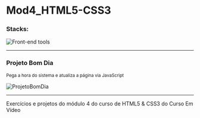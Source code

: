 # Mod4_HTML5-CSS3

### Stacks:<br>
<img alt="Front-end tools" title="Front-end" src="https://skillicons.dev/icons?i=html,css&theme=light"/>
<hr>

### Projeto Bom Dia
<sub> Pega a hora do sistema e atualiza a página via JavaScript</sub>

![ProjetoBomDia](https://github.com/phpablo/Mod4_HTML5-CSS3/assets/13618424/3034e61a-207b-41f8-8e51-63bf7da4a846)

<hr>
Exercícios e projetos do módulo 4 do curso de HTML5 &amp; CSS3 do Curso Em Vídeo



